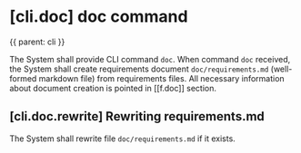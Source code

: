 # [cli.doc] doc command
{{
parent: cli
}}

The System shall provide CLI command `doc`. When command `doc` received, the System shall create requirements document `doc/requirements.md` (well-formed markdown file) from requirements files. All necessary information about document creation is pointed in [[f.doc]] section.

## [cli.doc.rewrite] Rewriting requirements.md

The System shall rewrite file `doc/requirements.md` if it exists.
